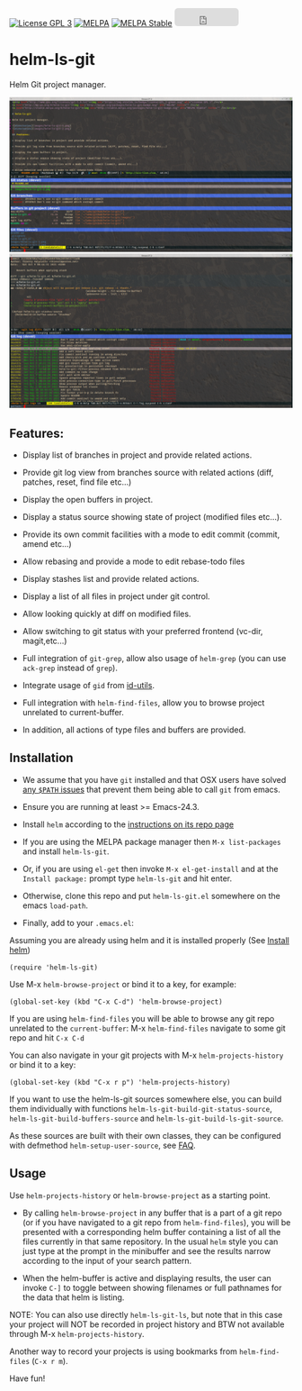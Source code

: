<p><a href="http://www.gnu.org/licenses/gpl-3.0.txt"><img src="https://img.shields.io/badge/license-GPL_3-green.svg" alt="License GPL 3" /></a>
<a href="http://melpa.org/#/helm-ls-git"><img src="http://melpa.org/packages/helm-ls-git-badge.svg" alt="MELPA" title="" /></a>
<a href="http://stable.melpa.org/#/helm-ls-git"><img src="http://stable.melpa.org/packages/helm-ls-git-badge.svg" alt="MELPA Stable" title="" /></a>
<iframe src="https://github.com/sponsors/emacs-helm/button" title="Sponsor emacs-helm" height="32" width="114" style="border: 0; border-radius: 6px;"></iframe></p>

# helm-ls-git

Helm Git project manager.

![directories](images/helm-ls-git-1.png)
![directories](images/helm-ls-git-2.png)

## Features:

* Display list of branches in project and provide related actions.

* Provide git log view from branches source with related actions (diff, patches, reset, find file etc...)

* Display the open buffers in project.

* Display a status source showing state of project (modified files etc...).

* Provide its own commit facilities with a mode to edit commit (commit, amend etc...)

* Allow rebasing and provide a mode to edit rebase-todo files

* Display stashes list and provide related actions.

* Display a list of all files in project under git control.

* Allow looking quickly at diff on modified files.

* Allow switching to git status with your preferred frontend (vc-dir, magit,etc...)

* Full integration of `git-grep`, allow also usage of `helm-grep` (you can use `ack-grep` instead of `grep`).

* Integrate usage of `gid` from [id-utils](https://www.gnu.org/software/idutils/).

* Full integration with `helm-find-files`, allow you to browse project unrelated to current-buffer.

* In addition, all actions of type files and buffers are provided.

## Installation

* We assume that you have `git` installed and that OSX users have
  solved [any `$PATH` issues](https://gist.github.com/jhrr/8852178)
  that prevent them being able to call `git` from emacs.

* Ensure you are running at least >= Emacs-24.3.

* Install `helm` according to the [instructions on its repo
  page](https://github.com/emacs-helm/helm#getting-started)

* If you are using the MELPA package manager then `M-x list-packages`
  and install `helm-ls-git`.

* Or, if you are using `el-get` then invoke `M-x el-get-install` and at
  the `Install package:` prompt type `helm-ls-git` and hit enter.

* Otherwise, clone this repo and put `helm-ls-git.el` somewhere on the
  emacs `load-path`.

* Finally, add to your `.emacs.el`:

Assuming you are already using helm and it is installed properly (See [Install helm](http://emacs-helm.github.io/helm/))

```elisp
(require 'helm-ls-git)
```
Use M-x `helm-browse-project` or bind it to a key, for example:

```elisp
(global-set-key (kbd "C-x C-d") 'helm-browse-project)
```

If you are using `helm-find-files` you will be able to browse any git repo unrelated
to the `current-buffer`:
M-x `helm-find-files`
navigate to some git repo and hit `C-x C-d`

You can also navigate in your git projects with M-x `helm-projects-history` or bind it to a key:

```elisp
(global-set-key (kbd "C-x r p") 'helm-projects-history)
```

If you want to use the helm-ls-git sources somewhere else, you can build them individually with functions
`helm-ls-git-build-git-status-source`, 
`helm-ls-git-build-buffers-source` and `helm-ls-git-build-ls-git-source`.

As these sources are built with their own classes, they can be configured with defmethod `helm-setup-user-source`,
see [FAQ](https://github.com/emacs-helm/helm/wiki/FAQ#why-is-a-customizable-helm-source-nil).

## Usage

Use `helm-projects-history` or `helm-browse-project` as a starting point.

* By calling `helm-browse-project` in any buffer that is a part of a
  git repo (or if you have navigated to a git repo from
  `helm-find-files`), you will be presented with a corresponding helm
  buffer containing a list of all the files currently in that same
  repository. In the usual `helm` style you can just type at the
  prompt in the minibuffer and see the results narrow according to the
  input of your search pattern.

* When the helm-buffer is active and displaying results, the user can
  invoke `C-]` to toggle between showing filenames or full pathnames
  for the data that helm is listing.

NOTE: You can also use directly `helm-ls-git-ls`, but note that in
this case your project will NOT be recorded in project history and BTW
not available through M-x `helm-projects-history`.

Another way to record your projects is using bookmarks from `helm-find-files` (`C-x r m`).

Have fun!
